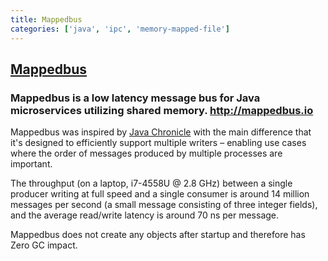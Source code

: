 ```yaml
---
title: Mappedbus
categories: ['java', 'ipc', 'memory-mapped-file']
---
```

## [Mappedbus](https://github.com/caplogic/Mappedbus)

### Mappedbus is a low latency message bus for Java microservices utilizing shared memory. http://mappedbus.io


Mappedbus was inspired by [Java Chronicle](https://github.com/OpenHFT/Chronicle-Queue) with the main difference that it's designed to efficiently support multiple writers – enabling use cases where the order of messages produced by multiple processes are important.

The throughput (on a laptop, i7-4558U @ 2.8 GHz) between a single producer writing at full speed and a single consumer is around 14 million messages per second (a small message consisting of three integer fields), and the average read/write latency is around 70 ns per message.

Mappedbus does not create any objects after startup and therefore has Zero GC impact.
